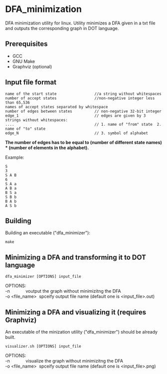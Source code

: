 # DFA_minimization
DFA minimization utility for linux. Utility minimizes a DFA given in a txt file and outputs the corresponding graph in DOT language.

## Prerequisites
* GCC
* GNU Make
* Graphviz (optional)

## Input file format
```
name of the start state                 //a string without whitespaces
number of accept states                 //non-negative integer less than 65,536
names of accept states separated by whitespace
number of edges between states          // non-negative 32-bit integer
edge_1                                  // edges are given by 3 strings without whitespaces:
....                                    // 1. name of "from" state  2. name of "to" state 
edge_N                                  // 3. symbol of alphabet
```
    
**The number of edges has to be equal to (number of different state names) * (number of elements in the alphabet).**

Example:
```
S
3
S A B
6
S A a
A B a
B S a
S B b
B A b
A S b
```


## Building

Building an executable ("dfa_minimizer"):
```
make
```

## Minimizing a DFA and transforming it to DOT language
```
dfa_minimizer [OPTIONS] input_file
```
OPTIONS:  
-n &emsp; &emsp; &ensp; voutput the graph without minimizitng the DFA  
-o <file_name> &nbsp;spceify output file name (default one is <input_file>.out)

## Minimizing a DFA and visualizing it (requires Graphviz)
An executable of the minization utility ("dfa_minimizer") should be already built.

``` 
visualizer.sh [OPTIONS] input_file
```
OPTIONS:  
-n &emsp; &emsp; &ensp; visualize the graph without minimizitng the DFA  
-o <file_name> &nbsp;spceify output file name (default one is <input_file>.png)
